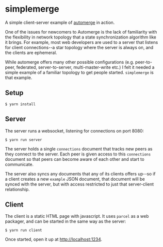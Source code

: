 # simplemerge

A simple client-server example of [automerge](https://github.com/automerge/automerge) in action.

One of the issues for newcomers to Automerge is the lack of familiarity with the flexibility in network topology that a state synchronization algorithm like it brings. For example, most web developers are used to a server that listens for client connections--a star topology where the server is always on, and the clients are ephemeral.

While automerge offers many other possible configurations (e.g. peer-to-peer, federated, server-to-server, multi-master-write etc.) I felt it needed a simple example of a familiar topology to get people started. `simplemerge` is that example.

## Setup

```
$ yarn install
```

## Server

The server runs a websocket, listening for connections on port 8080:

```
$ yarn run server
```

The server holds a single `connections` document that tracks new peers as they connect to the server. Each peer is given access to this `connections` document so that peers can become aware of each other and start to communicate.

The server also syncs any documents that any of its clients offers up--so if a client creates a new `example` JSON document, that document will be synced with the server, but with access restricted to just that server-client relationship.

## Client

The client is a static HTML page with javascript. It uses `parcel` as a web packager, and can be started in the same way as the server:

```
$ yarn run client
```

Once started, open it up at [http://localhost:1234](http://localhost:1234).
